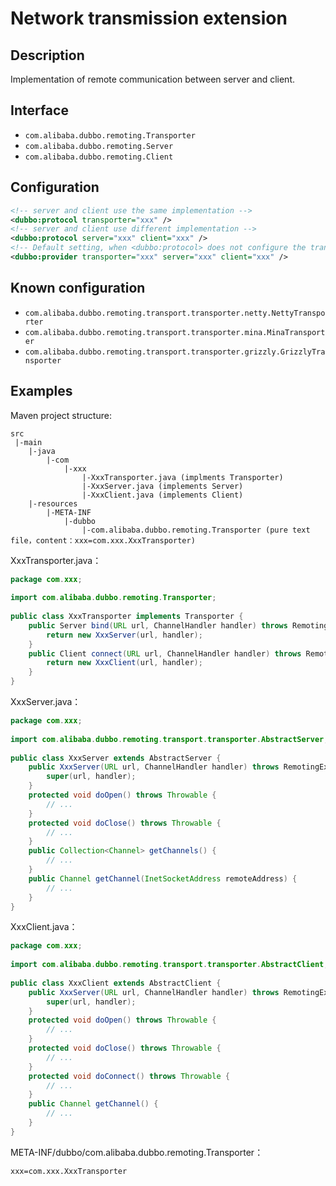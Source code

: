 # Network transmission extension

## Description

Implementation of remote communication between server and client.

## Interface

* `com.alibaba.dubbo.remoting.Transporter`
* `com.alibaba.dubbo.remoting.Server`
* `com.alibaba.dubbo.remoting.Client`

## Configuration

```xml
<!-- server and client use the same implementation -->
<dubbo:protocol transporter="xxx" /> 
<!-- server and client use different implementation -->
<dubbo:protocol server="xxx" client="xxx" /> 
<!-- Default setting, when <dubbo:protocol> does not configure the transporter/server/client property, use this configuration -->
<dubbo:provider transporter="xxx" server="xxx" client="xxx" />
```

## Known configuration

* `com.alibaba.dubbo.remoting.transport.transporter.netty.NettyTransporter`
* `com.alibaba.dubbo.remoting.transport.transporter.mina.MinaTransporter`
* `com.alibaba.dubbo.remoting.transport.transporter.grizzly.GrizzlyTransporter`

## Examples

Maven project structure:

```
src
 |-main
    |-java
        |-com
            |-xxx
                |-XxxTransporter.java (implments Transporter)
                |-XxxServer.java (implements Server)
                |-XxxClient.java (implements Client)
    |-resources
        |-META-INF
            |-dubbo
                |-com.alibaba.dubbo.remoting.Transporter (pure text file，content：xxx=com.xxx.XxxTransporter)
```

XxxTransporter.java：

```java
package com.xxx;
 
import com.alibaba.dubbo.remoting.Transporter;
 
public class XxxTransporter implements Transporter {
    public Server bind(URL url, ChannelHandler handler) throws RemotingException {
        return new XxxServer(url, handler);
    }
    public Client connect(URL url, ChannelHandler handler) throws RemotingException {
        return new XxxClient(url, handler);
    }
}
```

XxxServer.java：

```java
package com.xxx;
 
import com.alibaba.dubbo.remoting.transport.transporter.AbstractServer;
 
public class XxxServer extends AbstractServer {
    public XxxServer(URL url, ChannelHandler handler) throws RemotingException{
        super(url, handler);
    }
    protected void doOpen() throws Throwable {
        // ...
    }
    protected void doClose() throws Throwable {
        // ...
    }
    public Collection<Channel> getChannels() {
        // ...
    }
    public Channel getChannel(InetSocketAddress remoteAddress) {
        // ...
    }
}
```

XxxClient.java：

```java
package com.xxx;
 
import com.alibaba.dubbo.remoting.transport.transporter.AbstractClient;
 
public class XxxClient extends AbstractClient {
    public XxxServer(URL url, ChannelHandler handler) throws RemotingException{
        super(url, handler);
    }
    protected void doOpen() throws Throwable {
        // ...
    }
    protected void doClose() throws Throwable {
        // ...
    }
    protected void doConnect() throws Throwable {
        // ...
    }
    public Channel getChannel() {
        // ...
    }
}
```

META-INF/dubbo/com.alibaba.dubbo.remoting.Transporter：

```properties
xxx=com.xxx.XxxTransporter
```
